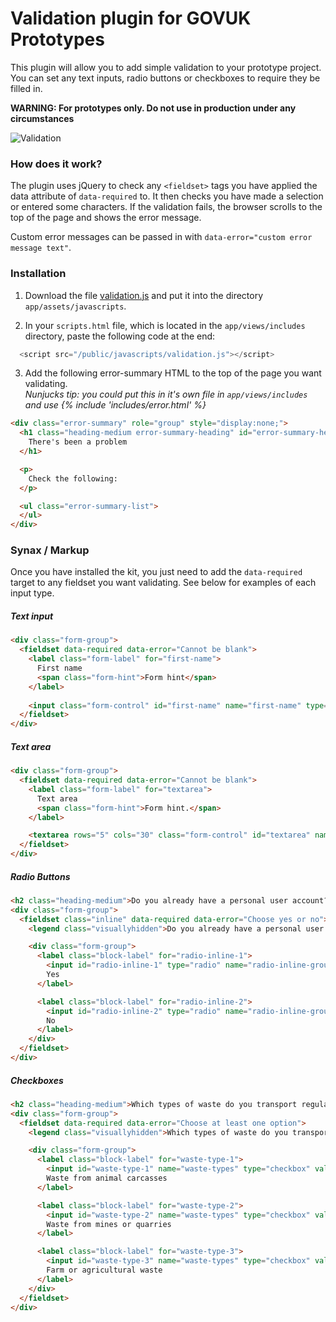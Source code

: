 # Validation plugin for GOVUK Prototypes

This plugin will allow you to add simple validation to your prototype project. You can set any text inputs, radio buttons or checkboxes to require they be filled in.

**WARNING: For prototypes only. Do not use in production under any circumstances**

![Validation](https://raw.githubusercontent.com/abbott567/validation-for-prototypes/screenshots/screenshots/validation.gif?raw=true "Validation")

### How does it work?

The plugin uses jQuery to check any `<fieldset>` tags you have applied the data attribute of `data-required` to. It then checks you have made a selection or entered some characters. If the validation fails, the browser scrolls to the top of the page and shows the error message.

Custom error messages can be passed in with `data-error="custom error message text"`.

### Installation

1) Download the file [validation.js](https://github.com/abbott567/validation-for-prototypes/blob/master/validation.js) and put it into the directory `app/assets/javascripts`. 

2) In your `scripts.html` file, which is located in the `app/views/includes` directory, paste the following code at the end:

``` javascript
  <script src="/public/javascripts/validation.js"></script>
```

3) Add the following error-summary HTML to the top of the page you want validating.  
*Nunjucks tip: you could put this in it's own file in `app/views/includes` and use {% include 'includes/error.html' %}*

``` html
<div class="error-summary" role="group" style="display:none;">
  <h1 class="heading-medium error-summary-heading" id="error-summary-heading">
    There's been a problem
  </h1>

  <p>
    Check the following:
  </p>

  <ul class="error-summary-list">
  </ul>
</div>
```

### Synax / Markup

Once you have installed the kit, you just need to add the `data-required` target to any fieldset you want validating. See below for examples of each input type. 


##### Text input

``` html
<div class="form-group">
  <fieldset data-required data-error="Cannot be blank">
    <label class="form-label" for="first-name">
      First name
      <span class="form-hint">Form hint</span>
    </label>
    
    <input class="form-control" id="first-name" name="first-name" type="text">
  </fieldset>
</div>
```

##### Text area

``` html
<div class="form-group">
  <fieldset data-required data-error="Cannot be blank">
    <label class="form-label" for="textarea">
      Text area
      <span class="form-hint">Form hint.</span>
    </label>

    <textarea rows="5" cols="30" class="form-control" id="textarea" name="textarea"></textarea>
  </fieldset>
</div>
```

##### Radio Buttons

``` html
<h2 class="heading-medium">Do you already have a personal user account?</h2>
<div class="form-group">
  <fieldset class="inline" data-required data-error="Choose yes or no">
    <legend class="visuallyhidden">Do you already have a personal user account?</legend>

    <div class="form-group">
      <label class="block-label" for="radio-inline-1">
        <input id="radio-inline-1" type="radio" name="radio-inline-group" value="Yes">
        Yes
      </label>

      <label class="block-label" for="radio-inline-2">
        <input id="radio-inline-2" type="radio" name="radio-inline-group" value="No">
        No
      </label>
    </div>
  </fieldset>
</div>
```

##### Checkboxes

``` html
<h2 class="heading-medium">Which types of waste do you transport regularly?</h2>
<div class="form-group">
  <fieldset data-required data-error="Choose at least one option">
    <legend class="visuallyhidden">Which types of waste do you transport regularly?</legend>

    <div class="form-group">
      <label class="block-label" for="waste-type-1">
        <input id="waste-type-1" name="waste-types" type="checkbox" value="waste-animal">
        Waste from animal carcasses
      </label>

      <label class="block-label" for="waste-type-2">
        <input id="waste-type-2" name="waste-types" type="checkbox" value="waste-mines">
        Waste from mines or quarries
      </label>

      <label class="block-label" for="waste-type-3">
        <input id="waste-type-3" name="waste-types" type="checkbox" value="waste-farm-agricultural">
        Farm or agricultural waste
      </label>
    </div>
  </fieldset>
</div>
```


